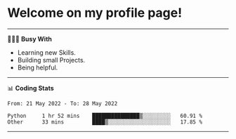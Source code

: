 # Welcome on my profile page!
<!-- print(("dralla"[::-1]+"s").capitalize()) -->

---
👨🏻‍💻 **Busy With**
* Learning new Skills.
* Building small Projects.
* Being helpful.

---
📊 **Coding Stats**
<!--START_SECTION:waka-->

```text
From: 21 May 2022 - To: 28 May 2022

Python     1 hr 52 mins    ███████████████▒░░░░░░░░░   60.91 %
Other      33 mins         ████▒░░░░░░░░░░░░░░░░░░░░   17.85 %
```

<!--END_SECTION:waka-->
---

